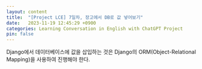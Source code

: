```yaml
---
layout: content
title:  "[Project LCE] 7일차, 장고에서 DB로 값 넣어보기"
date:   2023-11-19 12:45:29 +0900
categories: Learning Conversation in English with ChatGPT Project
pin: false
---
```



Django에서 데이터베이스에 값을 삽입하는 것은 Django의 ORM(Object-Relational Mapping)을 사용하여 진행해야 한다.